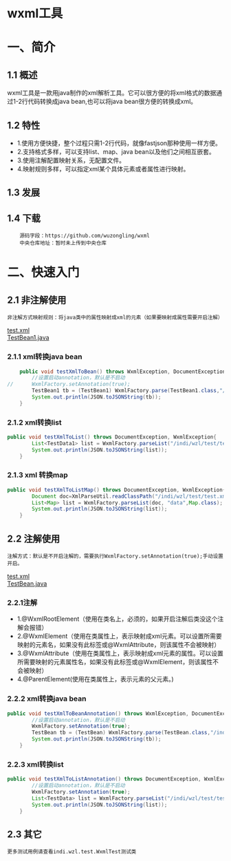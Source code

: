 wxml工具
========
# 一、简介

## 1.1 概述
wxml工具是一款用java制作的xml解析工具。它可以很方便的将xml格式的数据通过1-2行代码转换成java bean,也可以将java bean很方便的转换成xml。

## 1.2 特性
* 1.使用方便快捷，整个过程只需1-2行代码，就像fastjson那种使用一样方便。
* 2.支持格式多样，可以支持list、map、java bean以及他们之间相互嵌套。
* 3.使用注解配置映射关系，无配置文件。
* 4.映射规则多样，可以指定xml某个具体元素或者属性进行映射。

## 1.3 发展

## 1.4 下载
        源码字段：https://github.com/wuzongling/wxml
        中央仓库地址：暂时未上传到中央仓库

# 二、快速入门

## 2.1 非注解使用
    非注解方式映射规则：将java类中的属性映射成xml的元素（如果要映射成属性需要开启注解）
[test.xml](https://github.com/wuzongling/wxml/blob/master/src/test/java/indi/wzl/test/test.xml)<br/>
[TestBean1.java](https://github.com/wuzongling/wxml/blob/master/src/test/java/indi/wzl/test/TestBean1.java)<br/>

### 2.1.1 xml转换java bean 
``` java
	public void testXmlToBean() throws WxmlException, DocumentException{
		//设置启动annotation，默认是不启动
//		WxmlFactory.setAnnotation(true);
		TestBean1 tb = (TestBean1) WxmlFactory.parse(TestBean1.class,"/indi/wzl/test/test.xml");
		System.out.println(JSON.toJSONString(tb));
	}
```
### 2.1.2 xml转换list
``` java
public void testXmlToList() throws DocumentException, WxmlException{
		List<TestData1> list = WxmlFactory.parseList("/indi/wzl/test/test.xml","data",TestData1.class);
		System.out.println(JSON.toJSONString(list));
	}
```
### 2.1.3 xml 转换map
``` java
public void testXmlToListMap() throws DocumentException, WxmlException{
		Document doc=XmlParseUtil.readClassPath("/indi/wzl/test/test.xml");
		List<Map> list = WxmlFactory.parseList(doc, "data",Map.class);
		System.out.println(JSON.toJSONString(list));
	}
```
## 2.2 注解使用
    注解方式：默认是不开启注解的，需要执行WxmlFactory.setAnnotation(true);手动设置开启。 
[test.xml](https://github.com/wuzongling/wxml/blob/master/src/test/java/indi/wzl/test/test.xml)<br/>
[TestBean.java](https://github.com/wuzongling/wxml/blob/master/src/test/java/indi/wzl/test/TestBean.java)

### 2.2.1注解
* 1.@WxmlRootElement（使用在类名上，必须的，如果开启注解后类没这个注解会报错） 
* 2.@WxmlElement（使用在类属性上，表示映射成xml元素。可以设置所需要映射的元素名，如果没有此标签或@WxmlAttribute，则该属性不会被映射） 
* 3.@WxmlAttribute（使用在类属性上，表示映射成xml元素的属性。可以设置所需要映射的元素属性名，如果没有此标签或@WxmlElement，则该属性不会被映射） 
* 4.@ParentElement(使用在类属性上，表示元素的父元素。) 

### 2.2.2 xml转换java bean
``` java
public void testXmlToBeanAnnotation() throws WxmlException, DocumentException{
		//设置启动annotation，默认是不启动
		WxmlFactory.setAnnotation(true);
		TestBean tb = (TestBean) WxmlFactory.parse(TestBean.class,"/indi/wzl/test/test.xml");
		System.out.println(JSON.toJSONString(tb));
	}
```
### 2.2.3 xml转换list
``` java
public void testXmlToListAnnotation() throws DocumentException, WxmlException{
		//设置启动annotation，默认是不启动
		WxmlFactory.setAnnotation(true);
		List<TestData> list = WxmlFactory.parseList("/indi/wzl/test/test.xml","data",TestData.class);
		System.out.println(JSON.toJSONString(list));
	}
```
## 2.3 其它
    更多测试用例请查看indi.wzl.test.WxmlTest测试类
